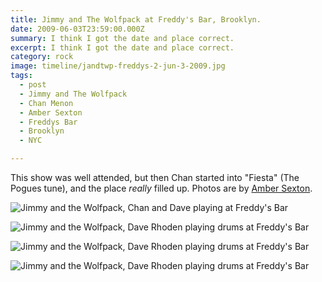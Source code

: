 ```yaml
---
title: Jimmy and The Wolfpack at Freddy's Bar, Brooklyn.
date: 2009-06-03T23:59:00.000Z
summary: I think I got the date and place correct.
excerpt: I think I got the date and place correct.
category: rock
image: timeline/jandtwp-freddys-2-jun-3-2009.jpg
tags:
  - post
  - Jimmy and The Wolfpack
  - Chan Menon
  - Amber Sexton
  - Freddys Bar
  - Brooklyn
  - NYC

---
```


This show was well attended, but then Chan started into "Fiesta" (The Pogues tune), and the place _really_ filled up.
Photos are by [Amber Sexton](https://ambersexton.com). 

![Jimmy and the Wolfpack, Chan and Dave playing at Freddy's Bar](/static/img/rock/drummingatfreddys2.jpg "Jimmy and the Wolfpack, Chan and Dave playing at Freddy's Bar")

![Jimmy and the Wolfpack, Dave Rhoden playing drums at Freddy's Bar](/static/img/rock/jandtwp-freddys-1-jun-3-2009.jpg "Jimmy and the Wolfpack, Dave Rhoden playing drums at Freddy's Bar")

![Jimmy and the Wolfpack, Dave Rhoden playing drums at Freddy's Bar](/static/img/rock/jandtwp-freddys-2-jun-3-2009.jpg "Jimmy and the Wolfpack, Dave Rhoden playing drums at Freddy's Bar")

![Jimmy and the Wolfpack, Dave Rhoden playing drums at Freddy's Bar](/static/img/rock/jandtwp-freddys-3-jun-3-2009.jpg "Jimmy and the Wolfpack, Dave Rhoden playing drums at Freddy's Bar")

